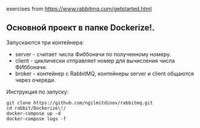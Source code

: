 exercises from https://www.rabbitmq.com/getstarted.html



## Основной проект в папке Dockerize!. 

Запускаются три контейнера: 
+ server - считает числа Фиббоначи по полученному номеру.
+ client - циклически отправляет номер для вычисления числа ФИббоначи.
+ broker - контейнер с RabbitMQ, контейнеры server и client общаются через очереди.

Инструкция по запуску:
```
git clone https://github.com/ngilmitdinov/rabbitmq.git
cd rabbit/Dockerize\!/
docker-compose up -d 
docker-compose logs -f
```
 
